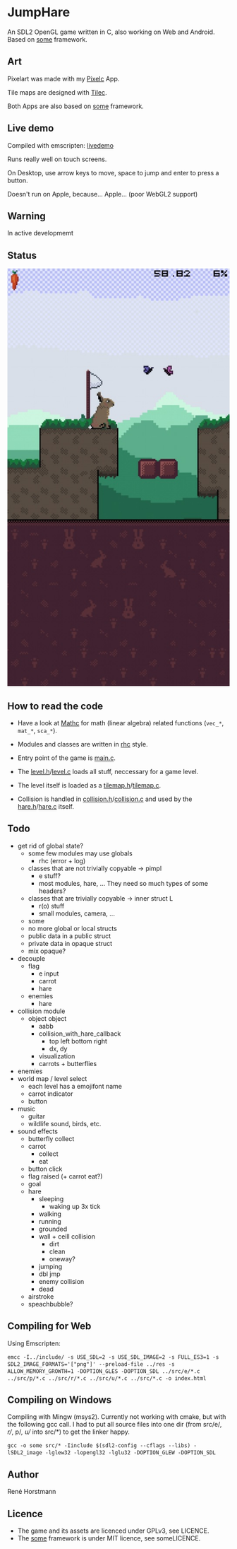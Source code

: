 # JumpHare
An SDL2 OpenGL game written in C, also working on Web and Android.
Based on [some](https://github.com/renehorstmann/some) framework.

## Art
Pixelart was made with my [Pixelc](https://github.com/renehorstmann/pixelc) App.

Tile maps are designed with [Tilec](https://github.com/renehorstmann/tilec).

Both Apps are also based on [some](https://github.com/renehorstmann/some) framework.

## Live demo
Compiled with emscripten: [livedemo](https://renehorstmann.github.io)

Runs really well on touch screens.

On Desktop, use arrow keys to move, space to jump and enter to press a button.

Doesn't run on Apple, because... Apple... (poor WebGL2 support)

## Warning
In active developmemt

## Status
![example](example.jpg)

## How to read the code
- Have a look at [Mathc](https://github.com/renehorstmann/Mathc) for math (linear algebra) related functions (`vec_*`, `mat_*`, `sca_*`).
- Modules and classes are written in [rhc](https://github.com/renehorstmann/rhc) style.

- Entry point of the game is [main.c](src/main.c).
- The [level.h](include/level.h)/[level.c](src/level.c) loads all stuff, neccessary for a game level.
- The level itself is loaded as a [tilemap.h](include/tilemap.h)/[tilemap.c](src/tilemap.c).
- Collision is handled in [collision.h](include/collision.h)/[collision.c](src/collision.c) and used by the [hare.h](include/hare.h)/[hare.c](src/hare.c) itself.


## Todo
- get rid of global state?
  - some few modules may use globals
    - rhc (error + log)
  - classes that are not trivially copyable -> pimpl
    - e stuff?
    - most modules, hare, ...
      They need so much types of some headers?
  - classes that are trivially copyable -> inner struct L
    - r(o) stuff
    - small modules, camera, ...
  - some
  - no more global or local structs
  - public data in a public struct
  - private data in opaque struct
  - mix opaque?
- decouple
  - flag
    - e input
    - carrot
    - hare
  - enemies
    - hare
- collision module
  - object object
    - aabb
    - collision_with_hare_callback
        - top left bottom right
        - dx, dy
    - visualization
    - carrots + butterflies
- enemies
- world map / level select
  - each level has a emojifont name
  - carrot indicator
  - button
- music
  - guitar
  - wildlife sound, birds, etc.
- sound effects
  - butterfly collect
  - carrot
    - collect
    - eat
  - button click
  - flag raised (+ carrot eat?)
  - goal
  - hare
    - sleeping
      - waking up 3x tick
    - walking
    - running
    - grounded
    - wall + ceill collision
      - dirt
      - clean
      - oneway?
    - jumping
    - dbl jmp
    - enemy collision
    - dead
  - airstroke
  - speachbubble?


## Compiling for Web
Using Emscripten:
```
emcc -I../include/ -s USE_SDL=2 -s USE_SDL_IMAGE=2 -s FULL_ES3=1 -s SDL2_IMAGE_FORMATS='["png"]' --preload-file ../res -s ALLOW_MEMORY_GROWTH=1 -DOPTION_GLES -DOPTION_SDL ../src/e/*.c ../src/p/*.c ../src/r/*.c ../src/u/*.c ../src/*.c -o index.html
```

## Compiling on Windows
Compiling with Mingw (msys2).
Currently not working with cmake, but with the following gcc call.
I had to put all source files into one dir (from src/e/*, r/*, p/*, u/* into src/*) to get the linker happy.
```
gcc -o some src/* -Iinclude $(sdl2-config --cflags --libs) -lSDL2_image -lglew32 -lopengl32 -lglu32 -DOPTION_GLEW -DOPTION_SDL
```

## Author
René Horstmann

## Licence
- The game and its assets are licenced under GPLv3, see LICENCE.
- The [some](https://github.com/renehorstmann/some) framework is under MIT licence, see someLICENCE.
